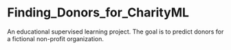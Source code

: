 # Finding_Donors_for_CharityML
An educational supervised learning project. The goal is to predict donors for a fictional non-profit organization.
